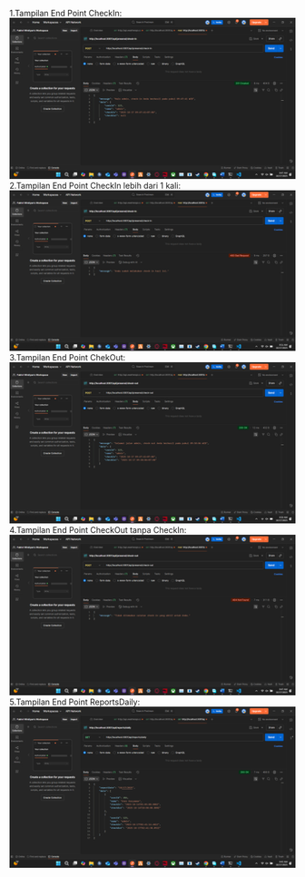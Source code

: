 1.Tampilan End Point CheckIn:
   ![Check In](./ss3/CheckIn.png)
2.Tampilan End Point CheckIn lebih dari 1 kali:
   ![Check In Lebih dari 1x](./ss3/CheckInLbh.png)
3.Tampilan End Point ChekOut:
   ![Check Out](./ss3/CheckOut.png)
4.Tampilan End Point CheckOut tanpa CheckIn:
   ![Check In Tanpa CheckOut](./ss3/CheckOutNoCheckIn.png)
5.Tampilan End Point ReportsDaily:
   ![Reports Daily](./ss3/ReportDaily.png)